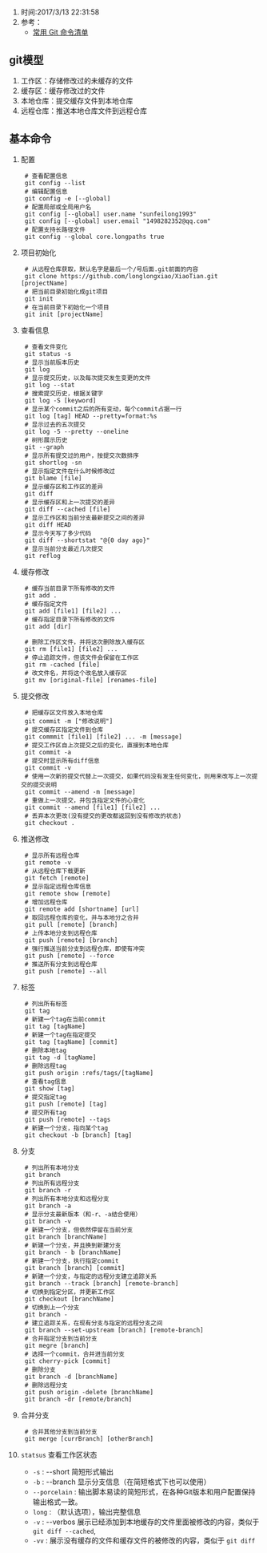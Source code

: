 ## 
1. 时间:2017/3/13 22:31:58 
2. 参考：  
	* [常用 Git 命令清单](http://www.ruanyifeng.com/blog/2015/12/git-cheat-sheet.html)

## git模型
1. 工作区：存储修改过的未缓存的文件
2. 缓存区：缓存修改过的文件
3. 本地仓库：提交缓存文件到本地仓库
4. 远程仓库：推送本地仓库文件到远程仓库

## 基本命令
1. 配置

		# 查看配置信息
		git config --list
		# 编辑配置信息
		git config -e [--global]
		# 配置局部或全局用户名
		git config [--global] user.name "sunfeilong1993"
		git config [--global] user.email "1498282352@qq.com"
        # 配置支持长路径文件
		git config --global core.longpaths true
2. 项目初始化  

		# 从远程仓库获取，默认名字是最后一个/号后面.git前面的内容
		git clone https://github.com/longlongxiao/XiaoTian.git [projectName]
		# 把当前目录初始化成git项目
		git init
		# 在当前目录下初始化一个项目
		git init [projectName]
3. 查看信息

		# 查看文件变化
		git status -s
		# 显示当前版本历史
		git log
		# 显示提交历史，以及每次提交发生变更的文件
		git log --stat
		# 搜索提交历史，根据关键字
		git log -S [keyword]
		# 显示某个commit之后的所有变动，每个commit占据一行
		git log [tag] HEAD --pretty=format:%s
		# 显示过去的五次提交
		git log -5 --pretty --oneline
		# 树形展示历史
		git --graph
		# 显示所有提交过的用户，按提交次数排序
		git shortlog -sn
		# 显示指定文件在什么时候修改过
		git blame [file]
		# 显示缓存区和工作区的差异
		git diff
		# 显示缓存区和上一次提交的差异
		git diff --cached [file]
		# 显示工作区和当前分支最新提交之间的差异
		git diff HEAD
		# 显示今天写了多少代码
		git diff --shortstat "@{0 day ago}"
		# 显示当前分支最近几次提交
		git reflog
4. 缓存修改

		# 缓存当前目录下所有修改的文件
		git add .
		# 缓存指定文件
		git add [file1] [file2] ...
		# 缓存指定目录下所有修改的文件
		git add [dir]
		
		# 删除工作区文件，并将这次删除放入缓存区
		git rm [file1] [file2] ...	
		# 停止追踪文件，但该文件会保留在工作区
		git rm -cached [file]
		# 改文件名，并将这个改名放入缓存区
		git mv [original-file] [renames-file]
5. 提交修改
	
		# 把缓存区文件放入本地仓库
		git commit -m ["修改说明"]
		# 提交缓存区指定文件到仓库
		git commmit [file1] [file2] ... -m [message]
		# 提交工作区自上次提交之后的变化，直接到本地仓库
		git commit -a 
		# 提交时显示所有diff信息
		git commit -v
		# 使用一次新的提交代替上一次提交，如果代码没有发生任何变化，则用来改写上一次提交的提交说明
		git commit --amend -m [message]
		# 重做上一次提交，并包含指定文件的心变化
		git commit --amend [file1] [file2] ...
		# 丢弃本次更改(没有提交的更改都返回到没有修改的状态)
		git checkout .

6. 推送修改
	
		# 显示所有远程仓库
		git remote -v
		# 从远程仓库下载更新
		git fetch [remote]
		# 显示指定远程仓库信息
		git remote show [remote]
		# 增加远程仓库
		git remote add [shortname] [url]
		# 取回远程仓库的变化，并与本地分之合并
		git pull [remote] [branch]
		# 上传本地分支到远程仓库
		git push [remote] [branch]
		# 强行推送当前分支到远程仓库，即使有冲突
		git push [remote] --force
		# 推送所有分支到远程仓库
		git push [remote] --all
7. 标签

		# 列出所有标签
		git tag
		# 新建一个tag在当前commit
		git tag [tagName]
		# 新建一个tag在指定提交
		git tag [tagName] [commit]
		# 删除本地tag
		git tag -d [tagName]
		# 删除远程tag
		git push origin :refs/tags/[tagName]
		# 查看tag信息
		git show [tag] 
		# 提交指定tag
		git push [remote] [tag]
		# 提交所有tag
		git push [remote] --tags
		# 新建一个分支，指向某个tag
		git checkout -b [branch] [tag]
8. 分支  

		# 列出所有本地分支
		git branch
		# 列出所有远程分支
		git branch -r
		# 列出所有本地分支和远程分支
		git branch -a
		# 显示分支最新版本（和-r、-a结合使用）
		git branch -v
		# 新建一个分支，但依然停留在当前分支
		git branch [branchName]
		# 新建一个分支，并且换到新建分支
		git branch - b [branchName]
		# 新建一个分支，执行指定commit
		git branch [branch] [commit]
		# 新建一个分支，与指定的远程分支建立追踪关系
		git branch --track [branch] [remote-branch]
		# 切换到指定分区，并更新工作区
		git checkout [branchName]
		# 切换到上一个分支
		git branch -
		# 建立追踪关系，在现有分支与指定的远程分支之间
		git branch --set-upstream [branch] [remote-branch]
		# 合并指定分支到当前分支
		git megre [branch]
		# 选择一个commit，合并进当前分支
		git cherry-pick [commit]
		# 删除分支
		git branch -d [branchName]
		# 删除远程分支
		git push origin -delete [branchName]
		git branch -dr [remote/branch]
9. 合并分支

		# 合并其他分支到当前分支
		git merge [currBranch] [otherBranch]


10. `statsus` 查看工作区状态

	* `-s` : --short 简短形式输出
	* `-b` : --branch 显示分支信息（在简短格式下也可以使用）
	* `--porcelain` : 输出脚本易读的简短形式，在各种Git版本和用户配置保持输出格式一致。
	* `long` : （默认选项），输出完整信息
	* `-v` : --verbos 展示已经添加到本地缓存的文件里面被修改的内容，类似于 `git diff --cached`,
	* `-vv` : 展示没有缓存的文件和缓存文件的被修改的内容，类似于 `git diff`

